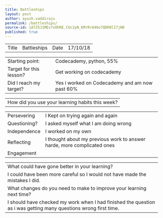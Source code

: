 ```yaml
---
title: Battleships
layout: post
author: ayush.vaddiraju
permalink: /battleships/
source-id: 1A7Z5J1MEv7xOhRE_CUc2yN_KMrRrA46o7QDR0lI7jN0
published: true
---
```

<table>
  <tr>
    <td>Title</td>
    <td>Battleships</td>
    <td>Date</td>
    <td>17/10/18</td>
  </tr>
</table>


<table>
  <tr>
    <td>Starting point:</td>
    <td>Codecademy, python, 55%</td>
  </tr>
  <tr>
    <td>Target for this lesson?</td>
    <td>Get working on codecademy</td>
  </tr>
  <tr>
    <td>Did I reach my target? </td>
    <td>Yes i worked on Codecademy and am now past 60%</td>
  </tr>
</table>


<table>
  <tr>
    <td>How did you use your learning habits this week?</td>
  </tr>
</table>


<table>
  <tr>
    <td>Persevering</td>
    <td>I Kept on trying again and again</td>
  </tr>
  <tr>
    <td>Questioning?</td>
    <td>I asked myself what I am doing wrong</td>
  </tr>
  <tr>
    <td>Independence</td>
    <td>I worked on my own</td>
  </tr>
  <tr>
    <td>Reflecting</td>
    <td>I thought about my previous work to answer harde, more complicated ones</td>
  </tr>
  <tr>
    <td>Engagement</td>
    <td></td>
  </tr>
</table>


<table>
  <tr>
    <td>What could have gone better in your learning?</td>
  </tr>
  <tr>
    <td>I could have been more careful so I would not have made the mistakes I did.</td>
  </tr>
  <tr>
    <td>What changes do you need to make to improve your learning next time?</td>
  </tr>
  <tr>
    <td>I should have checked my work when I had finished the question as i was getting many questions wrong first time.</td>
  </tr>
</table>


